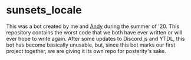 # sunsets_locale
This was a bot created by me and [Andy](https://github.com/adanforth) during the summer of '20. This repository contains the worst code that we 
both have ever written or will ever hope to write again. After some updates to Discord.js and YTDL, this bot has become basically unusable, but, 
since this bot marks our first project together, we are giving it its own repo for posterity's sake.